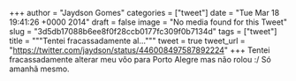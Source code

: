 
+++
author = "Jaydson Gomes"
categories = ["tweet"]
date = "Tue Mar 18 19:41:26 +0000 2014"
draft = false
image = "No media found for this Tweet"
slug = "3d5db17088b6ee8f0f28ccb0177fc309f0b7134d"
tags = ["tweet"]
title = """Tentei fracassadamente al..."""
tweet = true
tweet_url = "https://twitter.com/jaydson/status/446008497587892224"
+++
Tentei fracassadamente alterar meu vôo para Porto Alegre mas não rolou :/ Só amanhã mesmo.

